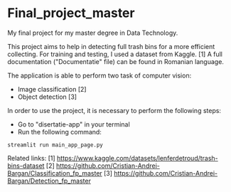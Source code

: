 # Final_project_master
My final project for my master degree in Data Technology.

This project aims to help in detecting full trash bins for a more efficient collecting. For training and testing, I used a dataset from Kaggle. [1]
A full documentation ("Documentatie" file) can be found in Romanian language.

The application is able to perform two task of computer vision:
- Image classification [2]
- Object detection [3]

In order to use the project, it is necessary to perform the following steps:
- Go to "disertatie-app" in your terminal
- Run the following command:
```
streamlit run main_app_page.py
```

Related links:
[1] https://www.kaggle.com/datasets/lenferdetroud/trash-bins-dataset
[2] https://github.com/Cristian-Andrei-Bargan/Classification_fp_master
[3] https://github.com/Cristian-Andrei-Bargan/Detection_fp_master